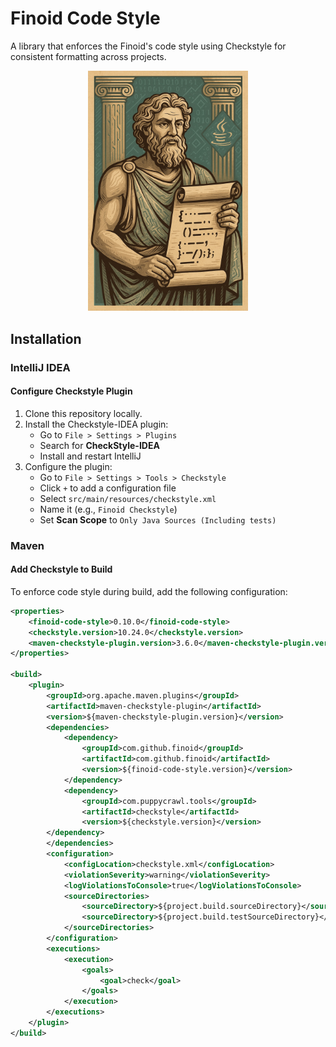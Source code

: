 # Finoid Code Style

A library that enforces the Finoid's code style using Checkstyle for consistent
formatting across projects.

<div align="center">
  <img src=".github/assets/finoid-code-style.jpg" width="256">
</div>

## Installation

### IntelliJ IDEA

#### Configure Checkstyle Plugin

1. Clone this repository locally.
2. Install the Checkstyle-IDEA plugin:
    - Go to `File > Settings > Plugins`
    - Search for **CheckStyle-IDEA**
    - Install and restart IntelliJ
3. Configure the plugin:
    - Go to `File > Settings > Tools > Checkstyle`
    - Click `+` to add a configuration file
    - Select `src/main/resources/checkstyle.xml`
    - Name it (e.g., `Finoid Checkstyle`)
    - Set **Scan Scope** to `Only Java Sources (Including tests)`

### Maven

#### Add Checkstyle to Build

To enforce code style during build, add the following configuration:

```xml
<properties>
    <finoid-code-style>0.10.0</finoid-code-style>
    <checkstyle.version>10.24.0</checkstyle.version>
    <maven-checkstyle-plugin.version>3.6.0</maven-checkstyle-plugin.version>
</properties>

<build>
    <plugin>
        <groupId>org.apache.maven.plugins</groupId>
        <artifactId>maven-checkstyle-plugin</artifactId>
        <version>${maven-checkstyle-plugin.version}</version>
        <dependencies>
            <dependency>
                <groupId>com.github.finoid</groupId>
                <artifactId>com.github.finoid</artifactId>
                <version>${finoid-code-style.version}</version>
            </dependency>
            <dependency>
                <groupId>com.puppycrawl.tools</groupId>
                <artifactId>checkstyle</artifactId>
                <version>${checkstyle.version}</version>
        </dependency>
        </dependencies>
        <configuration>
            <configLocation>checkstyle.xml</configLocation>
            <violationSeverity>warning</violationSeverity>
            <logViolationsToConsole>true</logViolationsToConsole>
            <sourceDirectories>
                <sourceDirectory>${project.build.sourceDirectory}</sourceDirectory>
                <sourceDirectory>${project.build.testSourceDirectory}</sourceDirectory>
            </sourceDirectories>
        </configuration>
        <executions>
            <execution>
                <goals>
                    <goal>check</goal>
                </goals>
            </execution>
        </executions>
    </plugin>
</build>
```